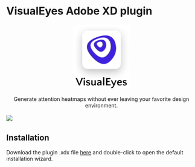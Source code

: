 # VisualEyes Adobe XD plugin

<div align="center">
  <img width="150px" src="./assets/logo.png"/>
</div>
<br/>
<div align="center">
  Generate attention heatmaps without ever leaving your favorite design environment.
</div>
<br/>
<img src="./assets/demo.gif"/>

## Installation

Download the plugin .xdx file [here]("./plugin/visualeyes.xdx) and double-click to open the default installation wizard.
